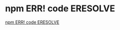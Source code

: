 # npm ERR! code ERESOLVE
[npm ERR! code ERESOLVE](https://aiwithcloud.com/2022/09/15/npm_err_code_eresolve/)